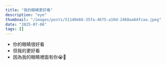 ```yaml
---
title: "我的眼睛更好看"
description: "eye"
thumbnail: "/images/posts/51140e66-35fa-4675-a10d-2468aa64fcaa.jpeg"
date: "2025-07-06"
tags: []
---
```

- 你的眼睛很好看
- 但我的更好看
- 因為我的眼睛裡面有你😭🫵

